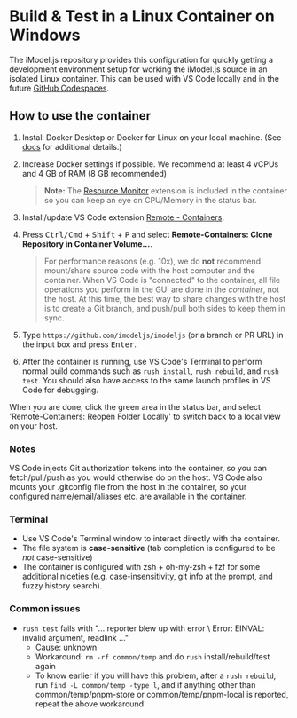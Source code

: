 # Build & Test in a Linux Container on Windows

The iModel.js repository provides this configuration for quickly getting a development environment setup for working the iModel.js source in an isolated Linux container.  This can be used with VS Code locally and in the future [GitHub Codespaces](https://github.com/features/codespaces).

## How to use the container

1. Install Docker Desktop or Docker for Linux on your local machine. (See [docs](https://aka.ms/vscode-remote/containers/getting-started) for additional details.)

1. Increase Docker settings if possible. We recommend at least 4 vCPUs and 4 GB of RAM (8 GB recommended)
    > **Note:** The [Resource Monitor](https://marketplace.visualstudio.com/items?itemName=mutantdino.resourcemonitor) extension is included in the container so you can keep an eye on CPU/Memory in the status bar.

1. Install/update VS Code extension [Remote - Containers](https://aka.ms/vscode-remote/download/containers).

1. Press <kbd>Ctrl/Cmd</kbd> + <kbd>Shift</kbd> + <kbd>P</kbd> and select **Remote-Containers: Clone Repository in Container Volume...**.

    > For performance reasons (e.g. 10x), we do **not** recommend mount/share source code with the host computer and the container. When VS Code is "connected" to the container, all file operations you perform in the GUI are done in the *container*, not the host. At this time, the best way to share changes with the host is to create a Git branch, and push/pull both sides to keep them in sync.

1. Type `https://github.com/imodeljs/imodeljs` (or a branch or PR URL) in the input box and press <kbd>Enter</kbd>.

1. After the container is running, use VS Code's Terminal to perform normal build commands such as `rush install`, `rush rebuild`, and `rush test`. You should also have access to the same launch profiles in VS Code for debugging.

When you are done, click the green area in the status bar, and select 'Remote-Containers: Reopen Folder Locally' to switch back to a local view on your host.

### Notes

VS Code injects Git authorization tokens into the container, so you can fetch/pull/push as you would otherwise do on the host. VS Code also mounts your .gitconfig file from the host in the container, so your configured name/email/aliases etc. are available in the container.

### Terminal

- Use VS Code's Terminal window to interact directly with the container.
- The file system is **case-sensitive** (tab completion is configured to be *not* case-sensitive)
- The container is configured with zsh + oh-my-zsh + fzf for some additional niceties (e.g. case-insensitivity, git info at the prompt, and fuzzy history search).

### Common issues

- `rush test` fails with "... reporter blew up with error \\ Error: EINVAL: invalid argument, readlink ..."
  - Cause: unknown
  - Workaround: `rm -rf common/temp` and do `rush` install/rebuild/test again
  - To know earlier if you will have this problem, after a `rush rebuild`, run `find -L common/temp -type l`, and if anything other than common/temp/pnpm-store or common/temp/pnpm-local is reported, repeat the above workaround

